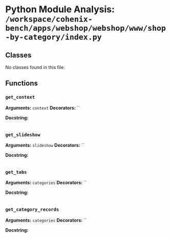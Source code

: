 # Python Module Analysis: `/workspace/cohenix-bench/apps/webshop/webshop/www/shop-by-category/index.py`

## Classes

No classes found in this file.


## Functions

### `get_context`
**Arguments:** `context`
**Decorators:** ``

**Docstring:**
```

```
### `get_slideshow`
**Arguments:** `slideshow`
**Decorators:** ``

**Docstring:**
```

```
### `get_tabs`
**Arguments:** `categories`
**Decorators:** ``

**Docstring:**
```

```
### `get_category_records`
**Arguments:** `categories`
**Decorators:** ``

**Docstring:**
```

```

